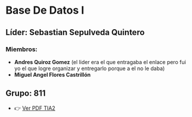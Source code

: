 #  Base De Datos I  
## Líder: Sebastian Sepulveda Quintero  
 ### Miembros:   
 - **Andres Quiroz Gomez**  (el lider era el que entragaba el enlace pero fui yo el que logre organizar y entregarlo porque a el no le daba)  
 - **Miguel Angel Flores Castrillón**
 
##  Grupo: 811 

- 👉 [Ver PDF TIA2](tarea%202/TIA2.pdf)
 
